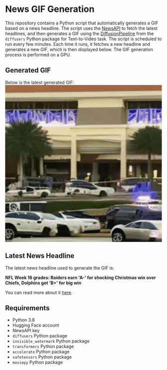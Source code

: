 # News GIF Generation
This repository contains a Python script that automatically generates a GIF based on a news headline. The script uses the [NewsAPI](https://newsapi.org/) to fetch the latest headlines, and then generates a GIF using the [DiffusionPipeline](https://github.com/huggingface/diffusers) from the `diffusers` Python package for Text-to-Video task.
The script is scheduled to run every few minutes. Each time it runs, it fetches a new headline and generates a new GIF, which is then displayed below. The GIF generation process is performed on a GPU.

## Generated GIF
Below is the latest generated GIF:
![Generated GIF](output.gif?raw=true&v=1703685973)

## Latest News Headline
The latest news headline used to generate the GIF is:

**NFL Week 16 grades: Raiders earn 'A-' for shocking Christmas win over Chiefs, Dolphins get 'B+' for big win**

You can read more about it [here](https://www.cbssports.com/nfl/news/nfl-week-16-grades-raiders-earn-a-for-shocking-christmas-win-over-chiefs-dolphins-get-b-for-big-win/).

## Requirements
- Python 3.8
- Hugging Face account
- NewsAPI key
- `diffusers` Python package
- `invisible_watermark` Python package
- `transformers` Python package
- `accelerate` Python package
- `safetensors` Python package
- `moviepy` Python package
